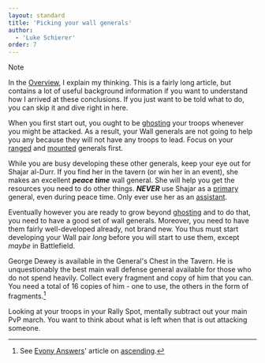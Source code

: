 ```yaml
---
layout: standard
title: 'Picking your wall generals'
author:
  - 'Luke Schierer'
order: 7
---
```


> [!NOTE]
> In the [Overview], I explain my thinking. This is a fairly long article, but
> contains a lot of useful background information if you want to understand how
> I arrived at these conclusions. If you just want to be told what to do, you
> can skip it and dive right in here.

When you first start out, you ought to be [ghosting] your troops whenever you
might be attacked. As a result, your Wall generals are not going to help you
any because they will not have any troops to lead. Focus on your [ranged] and
[mounted] generals first.

While you are busy developing these other generals, keep your eye out for
Shajar al-Durr. If you find her in the tavern (or win her in an event), she
makes an excellent _**peace time**_ wall general. She will help you get the
resources you need to do other things.  **_NEVER_** use Shajar as a [primary]
general, even during peace time.  Only ever use her as an [assistant].


Eventually however you are ready to grow beyond [ghosting] and to do that,
you need to have a good set of wall generals. Moreover, you need to have them
fairly well-developed already, not brand new. You thus must start developing
your Wall pair _long_ before you will start to use them, except _maybe_ in Battlefield.

George Dewey is available in the General's Chest in the Tavern. He is
unquestionably the best main wall defense general available for those who do
not spend heavily. Collect every fragment and copy of him that you can. You
need a total of 16 copies of him - one to use, the others in the form of
fragments.[^230107-2]

Looking at your troops in your Rally Spot, mentally subtract out your main PvP
march. You want to think about what is left when that is out attacking someone.

[^230107-2]: See [Evony Answers]' article on [ascending].

[Evony Answers]: https://www.evonyanswers.com
[ascending]: http://www.evonyanswers.com/post/evony-ascending-enhancement-awakened-upgrades
[ranged]: </Generals/Archer Specialists>
[mounted]: </Generals/Cavalry Specialists>
[ghosting]: http://www.evonytkrguide.com/guides/evony-tkr-guide-to-ghosting-troops
[primary]: /Reference/Glossary#primary_general
[assistant]: /Reference/Glossary#secondary_general
[Overview]: /Generals/overview
